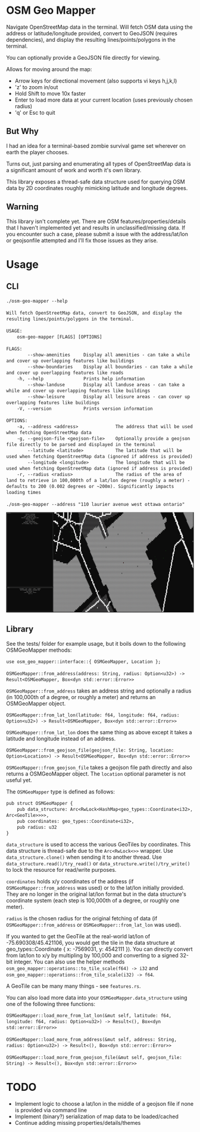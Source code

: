 OSM Geo Mapper
==============

Navigate OpenStreetMap data in the terminal.
Will fetch OSM data using the address or latitude/longitude provided, convert to GeoJSON (requires dependencies), and display the resulting lines/points/polygons in the terminal.

You can optionally provide a GeoJSON file directly for viewing.

Allows for moving around the map:
 - Arrow keys for directional movement (also supports vi keys h,j,k,l)
 - 'z' to zoom in/out
 - Hold Shift to move 10x faster
 - Enter to load more data at your current location (uses previously chosen radius)
 - 'q' or Esc to quit

## But Why

I had an idea for a terminal-based zombie survival game set wherever on earth the player chooses.

Turns out, just parsing and enumerating all types of OpenStreetMap data is a significant amount of work and worth it's own library.

This library exposes a thread-safe data structure used for querying OSM data by 2D coordinates roughly mimicking latitude and longitude degrees.

## Warning

This library isn't complete yet. There are OSM features/properties/details that I haven't implemented yet and results in unclassified/missing data. If you encounter such a case, please submit a issue with the address/lat/lon or geojsonfile attempted and I'll fix those issues as they arise.

Usage
=====

## CLI

    ./osm-geo-mapper --help

    Will fetch OpenStreetMap data, convert to GeoJSON, and display the resulting lines/points/polygons in the terminal.

    USAGE:
        osm-geo-mapper [FLAGS] [OPTIONS]

    FLAGS:
            --show-amenities     Display all amenities - can take a while and cover up overlapping features like buildings
            --show-boundaries    Display all boundaries - can take a while and cover up overlapping features like roads
        -h, --help               Prints help information
            --show-landuse       Display all landuse areas - can take a while and cover up overlapping features like buildings
            --show-leisure       Display all leisure areas - can cover up overlapping features like buildings
        -V, --version            Prints version information
    
    OPTIONS:
        -a, --address <address>              The address that will be used when fetching OpenStreetMap data
        -g, --geojson-file <geojson-file>    Optionally provide a geojson file directly to be parsed and displayed in the terminal
            --latitude <latitude>            The latitude that will be used when fetching OpenStreetMap data (ignored if address is provided)
            --longitude <longitude>          The longitude that will be used when fetching OpenStreetMap data (ignored if address is provided)
        -r, --radius <radius>                The radius of the area of land to retrieve in 100,000th of a lat/lon degree (roughly a meter) - defaults to 200 (0.002 degrees or ~200m). Significantly impacts loading times

    ./osm-geo-mapper --address "110 laurier avenue west ottawa ontario"

![OSM Geo Mapper](/osm-geo-mapper.png?raw=true)

## Library

See the tests/ folder for example usage, but it boils down to the following OSMGeoMapper methods:

    use osm_geo_mapper::interface::{ OSMGeoMapper, Location };

    OSMGeoMapper::from_address(address: String, radius: Option<u32>) -> Result<OSMGeoMapper, Box<dyn std::error::Error>>

`OSMGeoMapper::from_address` takes an address string and optionally a radius (in 100,000th of a degree, or roughly a meter) and returns an OSMGeoMapper object.

    OSMGeoMapper::from_lat_lon(latitude: f64, longitude: f64, radius: Option<u32>) -> Result<OSMGeoMapper, Box<dyn std::error::Error>>

`OSMGeoMapper::from_lat_lon` does the same thing as above except it takes a latitude and longitude instead of an address.

    OSMGeoMapper::from_geojson_file(geojson_file: String, location: Option<Location>) -> Result<OSMGeoMapper, Box<dyn std::error::Error>>

`OSMGeoMapper::from_geojson_file` takes a geojson file path directly and also returns a OSMGeoMapper object. The `location` optional parameter is not useful yet.

The `OSMGeoMapper` type is defined as follows:

    pub struct OSMGeoMapper {
        pub data_structure: Arc<RwLock<HashMap<geo_types::Coordinate<i32>, Arc<GeoTile>>>>,
        pub coordinates: geo_types::Coordinate<i32>,
        pub radius: u32
    }

`data_structure` is used to access the various GeoTiles by coordinates. This data structure is thread-safe due to the `Arc<RwLock<>>` wrapper. Use `data_structure.clone()` when sending it to another thread. Use `data_structure.read()/try_read()` or `data_structure.write()/try_write()` to lock the resource for read/write purposes.

`coordinates` holds x/y coordinates of the address (if `OSMGeoMapper::from_address` was used) or to the lat/lon initially provided. They are no longer in the original lat/lon format but in the data structure's coordinate system (each step is 100,000th of a degree, or roughly one meter).

`radius` is the chosen radius for the original fetching of data (if `OSMGeoMapper::from_address` or `OSMGeoMapper::from_lat_lon` was used).

If you wanted to get the GeoTile at the real-world lat/lon of -75.690308/45.421106, you would get the tile in the data structure at geo_types::Coordinate { x: -7569031, y: 4542111 }). You can directly convert from lat/lon to x/y by multipling by 100,000 and converting to a signed 32-bit integer. You can also use the helper methods `osm_geo_mapper::operations::to_tile_scale(f64) -> i32` and `osm_geo_mapper::operations::from_tile_scale(i32) -> f64`.

A GeoTile can be many many things - see `features.rs`.

You can also load more data into your `OSMGeoMapper.data_structure` using one of the following three functions:

    OSMGeoMapper::load_more_from_lat_lon(&mut self, latitude: f64, longitude: f64, radius: Option<u32>) -> Result<(), Box<dyn std::error::Error>>

    OSMGeoMapper::load_more_from_address(&mut self, address: String, radius: Option<u32>) -> Result<(), Box<dyn std::error::Error>>

    OSMGeoMapper::load_more_from_geojson_file(&mut self, geojson_file: String) -> Result<(), Box<dyn std::error::Error>>
    

TODO
====

- Implement logic to choose a lat/lon in the middle of a geojson file if none is provided via command line
- Implement (binary?) serialization of map data to be loaded/cached
- Continue adding missing properties/details/themes